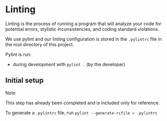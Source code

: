 # Linting

Linting is the process of running a program that will analyze your code for potential errors, stylistic inconsistencies, and coding standard violations.

We use pylint and our linting configuration is stored in the `.pylintrc` file in the root directory of this project.

Pylint is run:
- during development with `pylint .` (by the developer)
<!--
- when pushing or creating a pull request (automatically by GitHub actions)

Currently our configuration requires for the score to be at least 9.5/10.0 to pass the test.
Editing the pylint config or changing the fail treshold is discouraged unless absolutely necessary.
-->

## Initial setup

> [!NOTE]
>
> This step has already been completed and is included only for reference.

To generate a `.pylintrc` file, run `pylint --generate-rcfile > .pylintrc`
